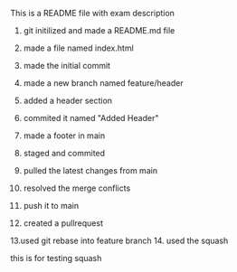 This is a README file with exam description

1. git initilized and made a README.md file

2. made a file named index.html
3. made the initial commit
4. made a new branch named feature/header
5. added a header section
6. commited it named "Added Header"

7. made a footer in main
8. staged and commited
9. pulled the latest changes from main
10. resolved the merge conflicts
11. push it to main
12. created a pullrequest

13.used git rebase into feature branch 14. used the squash

this is for testing squash
